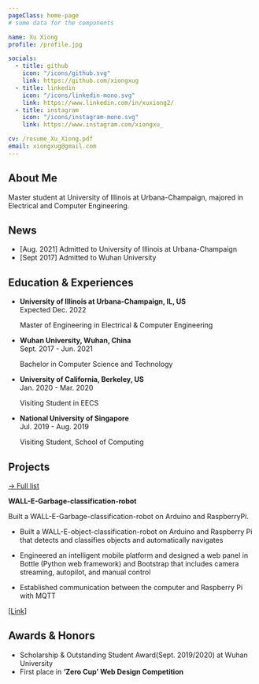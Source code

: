 ```yaml
---
pageClass: home-page
# some data for the components

name: Xu Xiong
profile: /profile.jpg

socials:
  - title: github
    icon: "/icons/github.svg"
    link: https://github.com/xiongxug
  - title: linkedin
    icon: "/icons/linkedin-mono.svg"
    link: https://www.linkedin.com/in/xuxiong2/
  - title: instagram
    icon: "/icons/instagram-mono.svg"
    link: https://www.instagram.com/xiongxu_

cv: /resume_Xu_Xiong.pdf
email: xiongxug@gmail.com
---
```


<ProfileSection :frontmatter="$page.frontmatter" />

## About Me

Master student at University of Illinois at Urbana-Champaign, majored in Electrical and Computer Engineering.

## News

- [Aug. 2021] Admitted to University of Illinois at Urbana-Champaign
- [Sept 2017] Admitted to Wuhan University

## Education & Experiences

- **University of Illinois at Urbana-Champaign, IL, US** <br/> Expected Dec. 2022

  Master of Engineering in Electrical & Computer Engineering

- **Wuhan University, Wuhan, China** <br/> Sept. 2017 - Jun. 2021

  Bachelor in Computer Science and Technology

- **University of California, Berkeley, US** <br/> Jan. 2020 - Mar. 2020

  Visiting Student in EECS

- **National University of Singapore** <br/> Jul. 2019 - Aug. 2019

  Visiting Student, School of Computing

## Projects

[→ Full list](/projects/)

<ProjectCard image="/projects/1.jpg" hideBorder=true>

**WALL-E-Garbage-classification-robot**

Built a WALL-E-Garbage-classification-robot on Arduino and RaspberryPi.

- Built a WALL-E-object-classification-robot on Arduino and Raspberry Pi that detects and classifies objects and automatically navigates

- Engineered an intelligent mobile platform and designed a web panel in Bottle (Python web framework) and Bootstrap that includes camera streaming, autopilot, and manual control

- Established communication between the computer and Raspberry Pi with MQTT

[[Link](https://isteps.comp.nus.edu.sg/event/sws-y2-19/module/Cluster3/project/9)]

</ProjectCard>

## Awards & Honors

- Scholarship & Outstanding Student Award(Sept. 2019/2020) at Wuhan University
- First place in **‘Zero Cup’ Web Design Competition**

<!-- Custom style for this page -->

<style lang="stylus">

.theme-container.home-page .page
  font-size 14px
  font-family "lucida grande", "lucida sans unicode", lucida, "Helvetica Neue", Helvetica, Arial, sans-serif;
  p
    margin 0 0 0.5rem
  p, ul, ol
    line-height normal
  a
    font-weight normal
  .theme-default-content:not(.custom) > h2
    margin-bottom 0.5rem
  .theme-default-content:not(.custom) > h2:first-child + p
    margin-top 0.5rem
  .theme-default-content:not(.custom) > h3
    padding-top 4rem

  /* Override */
  .md-card
    margin-top 0.5em
    .card-image
      padding 0.2rem
      img
        max-width 120px
        max-height 120px
    .card-content p
      -webkit-margin-after 0.2em

@media (max-width: 419px)
  .theme-container.home-page .page
    p, ul, ol
      line-height 1.5

    .md-card
      .card-image
        img 
          width 100%
          max-width 400px

</style>
